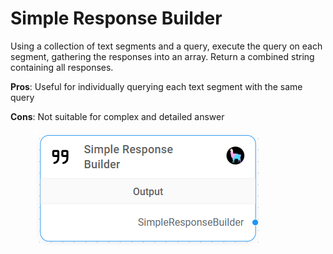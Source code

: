 # Simple Response Builder

Using a collection of text segments and a query, execute the query on each segment, gathering the responses into an array. Return a combined string containing all responses.&#x20;

**Pros**: Useful for individually querying each text segment with the same query

**Cons**: Not suitable for complex and detailed answer

<figure><img src="../../../.gitbook/assets/image (8) (1).png" alt=""><figcaption></figcaption></figure>
